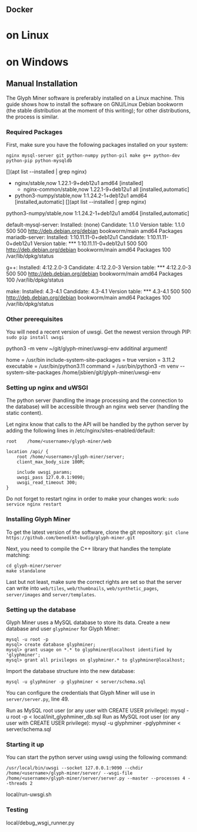 ## Docker

# on Linux

# on Windows

## Manual Installation
The Glyph Miner software is preferably installed on a Linux
machine. This guide shows how to install the software on GNU/Linux
Debian bookworm (the stable distribution at the moment of this
writing); for other distributions, the process is similar.

### Required Packages
First, make sure you have the following packages installed on your system:

`nginx mysql-server git python-numpy python-pil make g++ python-dev python-pip python-mysqldb`

[](apt list --installed | grep nginx)

* nginx/stable,now 1.22.1-9+deb12u1 amd64 [installed]
  * nginx-common/stable,now 1.22.1-9+deb12u1 all [installed,automatic]
* python3-numpy/stable,now 1:1.24.2-1+deb12u1 amd64 [installed,automatic]
[](apt list --installed | grep nginx)

python3-numpy/stable,now 1:1.24.2-1+deb12u1 amd64 [installed,automatic]

default-mysql-server:
  Installed: (none)
  Candidate: 1.1.0
  Version table:
     1.1.0 500
        500 http://deb.debian.org/debian bookworm/main amd64 Packages
mariadb-server:
  Installed: 1:10.11.11-0+deb12u1
  Candidate: 1:10.11.11-0+deb12u1
  Version table:
 *** 1:10.11.11-0+deb12u1 500
        500 http://deb.debian.org/debian bookworm/main amd64 Packages
        100 /var/lib/dpkg/status

g++:
  Installed: 4:12.2.0-3
  Candidate: 4:12.2.0-3
  Version table:
 *** 4:12.2.0-3 500
        500 http://deb.debian.org/debian bookworm/main amd64 Packages
        100 /var/lib/dpkg/status

make:
  Installed: 4.3-4.1
  Candidate: 4.3-4.1
  Version table:
 *** 4.3-4.1 500
        500 http://deb.debian.org/debian bookworm/main amd64 Packages
        100 /var/lib/dpkg/status

### Other prerequisites

You will need a recent version of uwsgi. Get the newest version through PIP:
`sudo pip install uwsgi`

python3 -m venv ~/git/glyph-miner/uwsgi-env additinal argument!

home = /usr/bin
include-system-site-packages = true
version = 3.11.2
executable = /usr/bin/python3.11
command = /usr/bin/python3 -m venv --system-site-packages /home/jsbien/git/glyph-miner/uwsgi-env


### Setting up nginx and uWSGI
The python server (handling the image processing and the connection to the
database) will be accessible through an nginx web server (handling the static
content).

Let nginx know that calls to the API will be handled by the python server by
adding the following lines in /etc/nginx/sites-enabled/default:

    root    /home/<username>/glyph-miner/web

    location /api/ {
        root /home/<username>/glyph-miner/server;
        client_max_body_size 100M;

        include uwsgi_params;
        uwsgi_pass 127.0.0.1:9090;
        uwsgi_read_timeout 300;
    }

Do not forget to restart nginx in order to make your changes work:
`sudo service nginx restart`

### Installing Glyph Miner
To get the latest version of the software, clone the git repository:
`git clone https://github.com/benedikt-budig/glyph-miner.git`

Next, you need to compile the C++ library that handles the template matching:


    cd glyph-miner/server
    make standalone

Last but not least, make sure the correct rights are set so that the server can
write into `web/tiles`, `web/thumbnails`, `web/synthetic_pages`, `server/images`
and `server/templates`.

### Setting up the database
Glyph Miner uses a MySQL database to store its data. Create a new database and
user `glyphminer` for Glyph Miner:

    mysql -u root -p
    mysql> create database glyphminer;
    mysql> grant usage on *.* to glyphminer@localhost identified by 'glyphminer';
    mysql> grant all privileges on glyphminer.* to glyphminer@localhost;

Import the database structure into the new database:

    mysql -u glyphminer -p glyphminer < server/schema.sql

You can configure the credentials that Glyph Miner will use in `server/server.py`,
line 49.

Run as MySQL root user (or any user with CREATE USER privilege):
mysql -u root -p < local/init_glyphminer_db.sql
Run as MySQL root user (or any user with CREATE USER privilege):
mysql -u glyphminer -pglyphminer < server/schema.sql


### Starting it up
You can start the python server using uwsgi using the following command:

`/usr/local/bin/uwsgi --socket 127.0.0.1:9090 --chdir /home/<username>/glyph-miner/server/ --wsgi-file /home/<username>/glyph-miner/server/server.py --master --processes 4 --threads 2`

local/run-uwsgi.sh

### Testing

local/debug_wsgi_runner.py
